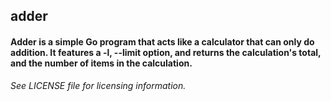 ## adder

<h4> Adder is a simple Go program that acts like a calculator that can only do
addition. It features a -l, --limit option, and returns the calculation's total,
and the number of items in the calculation. </h4>

*See LICENSE file for licensing information.*

